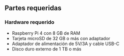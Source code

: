 ## Partes requeridas

### Hardware requerido
- Raspberry Pi 4 con 8 GB de RAM
- Tarjeta microSD de 32 GB o más con adaptador
- Adaptador de alimentación de 5V/3A y cable USB-C
- Disco duro externo de 1 TB o más

